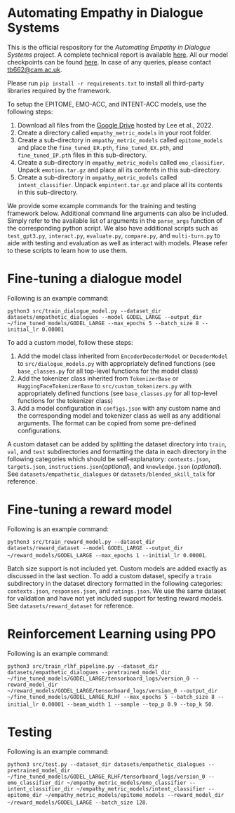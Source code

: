 # Automating Empathy in Dialogue Systems
This is the official respository for the *Automating Empathy in Dialogue Systems* project. A complete technical report is available [here](). All our model checkpoints can be found [here](https://drive.google.com/drive/folders/1RQAFP4HGK_JXgzJMtWjrQDbTW_CMkDrq?usp=share_link). In case of any queries, please contact tb662@cam.ac.uk.

Please run ```pip install -r requirements.txt``` to install all third-party libraries required by the framework.

To setup the EPITOME, EMO-ACC, and INTENT-ACC models, use the following steps:
1. Download all files from the [Google Drive](https://drive.google.com/drive/folders/1PXqmv-MZ1uphHvV81htuAhid2uKGGeGd) hosted by Lee et al., 2022. 
2. Create a directory called ```empathy_metric_models``` in your root folder. 
3. Create a sub-directory in ```empathy_metric_models``` called ```epitome_models``` and place the ```fine_tuned_ER.pth```, ```fine_tuned_EX.pth```, and ```fine_tuned_IP.pth``` files in this sub-directory.
4. Create a sub-directory in ```empathy_metric_models``` called ```emo_classifier```. Unpack ```emotion.tar.gz``` and place all its contents in this sub-directory.
5. Create a sub-directory in ```empathy_metric_models``` called ```intent_classifier```. Unpack ```empintent.tar.gz``` and place all its contents in this sub-directory.

We provide some example commands for the training and testing framework below. Additional command line arguments can also be included. Simply refer to the available list of arguments in the ```parse_args``` function of the corresponding python script. We also have additional scripts such as ```test_gpt3.py```, ```interact.py```, ```evaluate.py```, ```compare.py```, and ```multi-turn.py``` to aide with testing and evaluation as well as interact with models. Please refer to these scripts to learn how to use them.

# Fine-tuning a dialogue model
Following is an example command:

```python3 src/train_dialogue_model.py --dataset_dir datasets/empathetic_dialogues --model GODEL_LARGE --output_dir ~/fine_tuned_models/GODEL_LARGE --max_epochs 5 --batch_size 8 --initial_lr 0.00001```

To add a custom model, follow these steps:
1. Add the model class inherited from ```EncoderDecoderModel``` or ```DecoderModel``` to ```src/dialogue_models.py``` with appropriately defined functions (see ```base_classes.py``` for all top-level functions for the model class)
2. Add the tokenizer class inherited from ```TokenizerBase``` or ```HuggingFaceTokenizerBase``` to ```src/custom_tokenizers.py``` with appropriately defined functions (see ```base_classes.py``` for all top-level functions for the tokenizer class)
3. Add a model configuration in ```configs.json``` with any custom name and the corresponding model and tokenizer class as well as any additional arguments. The format can be copied from some pre-defined configurations.

A custom dataset can be added by splitting the dataset directory into ```train```, ```val```, and ```test``` subdirectories and formatting the data in each directory in the following categories which should be self-explanatory: ```contexts.json```, ```targets.json```, ```instructions.json```(_optional_), and ```knowledge.json``` (_optional_). See ```datasets/empathetic_dialogues``` or ```datasets/blended_skill_talk``` for reference.

# Fine-tuning a reward model
Following is an example command: 

```python3 src/train_reward_model.py --dataset_dir datasets/reward_dataset --model GODEL_LARGE --output_dir ~/reward_models/GODEL_LARGE --max_epochs 1 --initial_lr 0.00001```. 

Batch size support is not included yet. Custom models are added exactly as discussed in the last section. To add a custom dataset, specify a ```train``` subdirectory in the dataset directory formatted in the following categories: ```contexts.json```, ```responses.json```,  and ```ratings.json```. We use the same dataset for validation and have not yet included support for testing reward models. See ```datasets/reward_dataset``` for reference.

# Reinforcement Learning using PPO
Following is an example command: 

```python3 src/train_rlhf_pipeline.py --dataset_dir datasets/empathetic_dialogues --pretrained_model_dir ~/fine_tuned_models/GODEL_LARGE/tensorboard_logs/version_0 --reward_model_dir ~/reward_models/GODEL_LARGE/tensorboard_logs/version_0 --output_dir ~/fine_tuned_models/GODEL_LARGE_RLHF --max_epochs 5 --batch_size 8 --initial_lr 0.00001 --beam_width 1 --sample --top_p 0.9 --top_k 50```. 

# Testing
Following is an example command: 

```python3 src/test.py --dataset_dir datasets/empathetic_dialogues --pretrained_model_dir ~/fine_tuned_models/GODEL_LARGE_RLHF/tensorboard_logs/version_0 --emo_classifier_dir ~/empathy_metric_models/emo_classifier --intent_classifier_dir ~/empathy_metric_models/intent_classifier --epitome_dir ~/empathy_metric_models/epitome_models --reward_model_dir ~/reward_models/GODEL_LARGE --batch_size 128```. 



